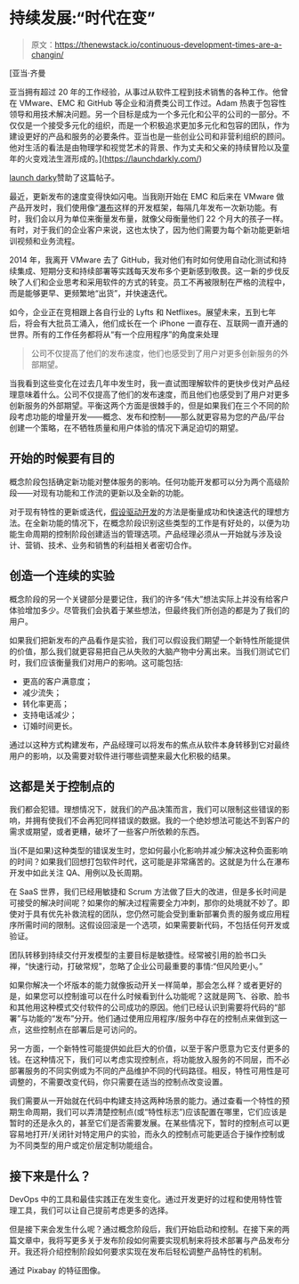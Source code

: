 # 持续发展:“时代在变”

> 原文：<https://thenewstack.io/continuous-development-times-are-a-changin/>

[](https://launchdarkly.com/)

 [亚当·齐曼

亚当拥有超过 20 年的工作经验，从事过从软件工程到技术销售的各种工作。他曾在 VMware、EMC 和 GitHub 等企业和消费类公司工作过。Adam 热衷于包容性领导和用技术解决问题。另一个目标是成为一个多元化和公平的公司的一部分。不仅仅是一个接受多元化的组织，而是一个积极追求更加多元化和包容的团队，作为建设更好的产品和服务的必要条件。亚当也是一些创业公司和非营利组织的顾问。他对生活的看法是由物理学和视觉艺术的背景、作为丈夫和父亲的持续冒险以及童年的火变戏法生涯形成的。](https://launchdarkly.com/) [](https://launchdarkly.com/)

[launch darky](https://launchdarkly.com/)赞助了这篇帖子。

最近，更新发布的速度变得快如闪电。当我刚开始在 EMC 和后来在 VMware 做产品开发时，我们使用像“[瀑布](https://en.wikipedia.org/wiki/Waterfall_model)这样的开发框架，每隔几年发布一次新功能。有时，我们会以月为单位来衡量发布量，就像父母衡量他们 22 个月大的孩子一样。有时，对于我们的企业客户来说，这也太快了，因为他们需要为每个新功能更新培训视频和业务流程。

2014 年，我离开 VMware 去了 GitHub，我对他们有时如何使用自动化测试和持续集成、短期分支和持续部署等实践每天发布多个更新感到敬畏。这一新的步伐反映了人们和企业思考和采用软件的方式的转变。员工不再被限制在严格的流程中，而是能够更早、更频繁地“出货”，并快速迭代。

如今，企业正在竞相跟上各自行业的 Lyfts 和 Netflixes。展望未来，五到七年后，将会有大批员工涌入，他们成长在一个 iPhone 一直存在、互联网一直开通的世界。所有的工作任务都将从“有一个应用程序”的角度来处理

> 公司不仅提高了他们的发布速度，他们也感受到了用户对更多创新服务的外部期望。

当我看到这些变化在过去几年中发生时，我一直试图理解软件的更快步伐对产品经理意味着什么。公司不仅提高了他们的发布速度，而且他们也感受到了用户对更多创新服务的外部期望。平衡这两个方面是很棘手的，但是如果我们在三个不同的阶段考虑功能的增量开发——概念、发布和控制——那么就更容易为您的产品/平台创建一个策略，在不牺牲质量和用户体验的情况下满足迫切的期望。

## 开始的时候要有目的

概念阶段包括确定新功能对整体服务的影响。任何功能开发都可以分为两个高级阶段——对现有功能和工作流的更新以及全新的功能。

对于现有特性的更新或迭代，[假设驱动开发](http://blog.launchdarkly.com/hypothesis-driven-development-for-software-engineers/)的方法是衡量成功和快速迭代的理想方法。在全新功能的情况下，在概念阶段识别这些类型的工作是有好处的，以便为功能生命周期的控制阶段创建适当的管理选项。产品经理必须从一开始就与涉及设计、营销、技术、业务和销售的利益相关者密切合作。

## 创造一个连续的实验

概念阶段的另一个关键部分是要记住，我们的许多“伟大”想法实际上并没有给客户体验增加多少。尽管我们会执着于某些想法，但最终我们所创造的都是为了我们的用户。

如果我们把新发布的产品看作是实验，我们可以假设我们期望一个新特性所能提供的价值，那么我们就更容易把自己从失败的大脑产物中分离出来。当我们测试它们时，我们应该衡量我们对用户的影响。这可能包括:

*   更高的客户满意度；
*   减少流失；
*   转化率更高；
*   支持电话减少；
*   订婚时间更长。

通过以这种方式构建发布，产品经理可以将发布的焦点从软件本身转移到它对最终用户的影响，以及需要对软件进行哪些调整来最大化积极的结果。

## 这都是关于控制点的

我们都会犯错。理想情况下，就我们的产品决策而言，我们可以限制这些错误的影响，并拥有使我们不会再犯同样错误的数据。我的一个绝妙想法可能达不到客户的需求或期望，或者更糟，破坏了一些客户所依赖的东西。

当(不是如果)这种类型的错误发生时，您如何最小化影响并减少解决这种负面影响的时间？如果我们回想打包软件时代，这可能是非常痛苦的。这就是为什么在瀑布开发中如此关注 QA、用例以及长周期。

在 SaaS 世界，我们已经用敏捷和 Scrum 方法做了巨大的改进，但是多长时间是可接受的解决时间呢？如果你的解决过程需要全力冲刺，那你的处境就不妙了。即使对于具有优先补救流程的团队，您仍然可能会受到重新部署负责的服务或应用程序所需时间的限制。这假设回滚是一个选项，如果需要新代码，不包括任何开发或验证。

团队转移到持续交付开发模型的主要目标是敏捷性。经常被引用的脸书口头禅，“快速行动，打破常规”，忽略了企业公司最重要的事情:“但风险更小。”

如果你解决一个坏版本的能力就像扳动开关一样简单，那会怎么样？或者更好的是，如果您可以控制谁可以在什么时候看到什么功能呢？这就是网飞、谷歌、脸书和其他用这种模式交付软件的公司成功的原因。他们已经认识到需要将代码的“部署”与功能的“发布”分开。他们通过使用应用程序/服务中存在的控制点来做到这一点，这些控制点在部署后是可访问的。

另一方面，一个新特性可能提供如此巨大的价值，以至于客户愿意为它支付更多的钱。在这种情况下，我们可以考虑实现控制点，将功能放入服务的不同层，而不必部署服务的不同实例或为不同的产品维护不同的代码路径。相反，特性可用性是可调整的，不需要改变代码，你只需要在适当的控制点改变设置。

我们需要从一开始就在代码中构建支持这两种场景的能力。通过查看一个特性的预期生命周期，我们可以弄清楚控制点(或“特性标志”)应该配置在哪里，它们应该是暂时的还是永久的，甚至它们是否需要发展。在某些情况下，暂时的控制点可以更容易地打开/关闭针对特定用户的实验，而永久的控制点可能更适合于操作控制或为不同类型的用户或定价层定制功能组合。

## 接下来是什么？

DevOps 中的工具和最佳实践正在发生变化。通过开发更好的过程和使用特性管理工具，我们可以让自己提前考虑更多的选择。

但是接下来会发生什么呢？通过概念阶段后，我们开始启动和控制。在接下来的两篇文章中，我将写更多关于发布阶段如何需要实现机制来将技术部署与产品发布分开。我还将介绍控制阶段如何要求实现在发布后轻松调整产品特性的机制。

通过 Pixabay 的特征图像。

<svg xmlns:xlink="http://www.w3.org/1999/xlink" viewBox="0 0 68 31" version="1.1"><title>Group</title> <desc>Created with Sketch.</desc></svg>